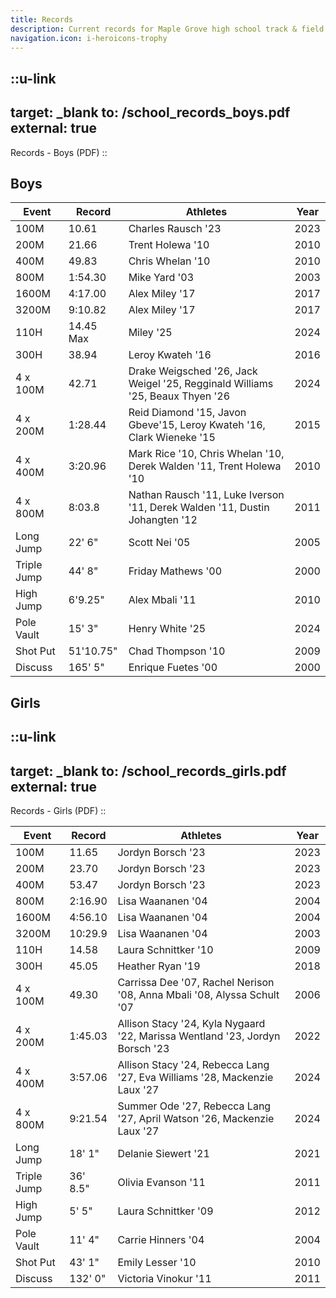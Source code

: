 ```yaml
---
title: Records
description: Current records for Maple Grove high school track & field team.
navigation.icon: i-heroicons-trophy
---
```


::u-link
---
target: _blank
to: /school_records_boys.pdf
external: true
---
Records - Boys (PDF)
::

## Boys

| Event       | Record    | Athletes                                                                      | Year |
|-------------|-----------|-------------------------------------------------------------------------------|------|
| 100M        | 10.61     | Charles Rausch '23                                                            | 2023 |
| 200M        | 21.66     | Trent Holewa '10                                                              | 2010 |
| 400M        | 49.83     | Chris Whelan '10                                                              | 2010 |
| 800M        | 1:54.30   | Mike Yard '03                                                                 | 2003 |
| 1600M       | 4:17.00   | Alex Miley '17                                                                | 2017 |
| 3200M       | 9:10.82   | Alex Miley '17                                                                | 2017 |
| 110H        | 14.45 Max | Miley '25                                                                     | 2024 |
| 300H        | 38.94     | Leroy Kwateh '16                                                              | 2016 |
| 4 x 100M    | 42.71     | Drake Weigsched '26, Jack Weigel '25, Regginald Williams '25, Beaux Thyen '26 | 2024 |
| 4 x 200M    | 1:28.44   | Reid Diamond '15, Javon Gbeve'15, Leroy Kwateh '16, Clark Wieneke '15         | 2015 |
| 4 x 400M    | 3:20.96   | Mark Rice '10, Chris Whelan '10, Derek Walden '11, Trent Holewa '10           | 2010 |
| 4 x 800M    | 8:03.8    | Nathan Rausch '11, Luke Iverson '11, Derek Walden '11, Dustin Johangten '12   | 2011 |
| Long Jump   | 22' 6"    | Scott Nei '05                                                                 | 2005 |
| Triple Jump | 44' 8"    | Friday Mathews '00                                                            | 2000 |
| High Jump   | 6'9.25"   | Alex Mbali '11                                                                | 2010 |
| Pole Vault  | 15' 3"    | Henry White '25                                                               | 2024 |
| Shot Put    | 51'10.75" | Chad Thompson '10                                                             | 2009 |
| Discuss     | 165' 5"   | Enrique Fuetes '00                                                            | 2000 |

## Girls

::u-link
---
target: _blank
to: /school_records_girls.pdf
external: true
---
Records - Girls (PDF)
::

| Event       | Record   | Athletes                                                                     | Year |
|-------------|----------|------------------------------------------------------------------------------|------|
| 100M        | 11.65    | Jordyn Borsch '23                                                            | 2023 |
| 200M        | 23.70    | Jordyn Borsch '23                                                            | 2023 |
| 400M        | 53.47    | Jordyn Borsch '23                                                            | 2023 |
| 800M        | 2:16.90  | Lisa Waananen '04                                                            | 2004 |
| 1600M       | 4:56.10  | Lisa Waananen '04                                                            | 2004 |
| 3200M       | 10:29.9  | Lisa Waananen '04                                                            | 2003 |
| 110H        | 14.58    | Laura Schnittker '10                                                         | 2009 |
| 300H        | 45.05    | Heather Ryan '19                                                             | 2018 |
| 4 x 100M    | 49.30    | Carrissa Dee '07, Rachel Nerison '08, Anna Mbali '08, Alyssa Schult '07      | 2006 |
| 4 x 200M    | 1:45.03  | Allison Stacy '24, Kyla Nygaard '22, Marissa Wentland '23, Jordyn Borsch '23 | 2022 |
| 4 x 400M    | 3:57.06  | Allison Stacy '24, Rebecca Lang '27, Eva Williams '28, Mackenzie Laux '27    | 2024 |
| 4 x 800M    | 9:21.54  | Summer Ode '27, Rebecca Lang '27, April Watson '26, Mackenzie Laux '27       | 2024 |
| Long Jump   | 18' 1"   | Delanie Siewert '21                                                          | 2021 |
| Triple Jump | 36' 8.5" | Olivia Evanson '11                                                           | 2011 |
| High Jump   | 5' 5"    | Laura Schnittker '09                                                         | 2012 |
| Pole Vault  | 11' 4"   | Carrie Hinners '04                                                           | 2004 |
| Shot Put    | 43' 1"   | Emily Lesser '10                                                             | 2010 | 
| Discuss     | 132' 0"  | Victoria Vinokur '11                                                         | 2011 | 
